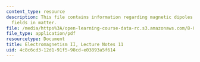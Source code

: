 ```yaml
---
content_type: resource
description: This file contains information regarding magnetic dipoles and magnetic
  fields in matter.
file: /media/https%3A/open-learning-course-data-rc.s3.amazonaws.com/8-07-electromagnetism-ii-fall-2012/4c8c6cd312d191f598cde03893a5f614_MIT8_07F12_ln11.pdf
file_type: application/pdf
resourcetype: Document
title: Electromagnetism II, Lecture Notes 11
uid: 4c8c6cd3-12d1-91f5-98cd-e03893a5f614
---
```

